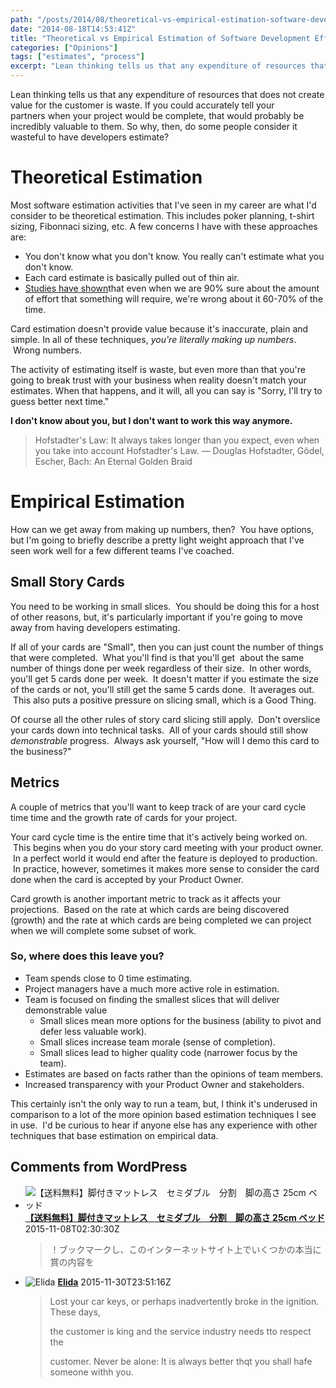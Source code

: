 ```yaml
---
path: "/posts/2014/08/theoretical-vs-empirical-estimation-software-development-effort/"
date: "2014-08-18T14:53:41Z"
title: "Theoretical vs Empirical Estimation of Software Development Effort"
categories: ["Opinions"]
tags: ["estimates", "process"]
excerpt: "Lean thinking tells us that any expenditure of resources that does not create value for the custome..."
---
```


Lean thinking tells us that any expenditure of resources that does not create value for the customer is waste. If you could accurately tell your partners when your project would be complete, that would probably be incredibly valuable to them. So why, then, do some people consider it wasteful to have developers estimate?

# Theoretical Estimation

Most software estimation activities that I've seen in my career are what I'd consider to be theoretical estimation. This includes poker planning, t-shirt sizing, Fibonnaci sizing, etc. A few concerns I have with these approaches are:

* You don't know what you don't know. You really can't estimate what you don't know.
* Each card estimate is basically pulled out of thin air.
* [Studies have shown](http://en.wikipedia.org/wiki/Software_development_effort_estimation "Software Development Estimation")that even when we are 90% sure about the amount of effort that something will require, we're wrong about it 60-70% of the time.

Card estimation doesn't provide value because it's inaccurate, plain and simple. In all of these techniques, _you're literally making up numbers_.  Wrong numbers.

The activity of estimating itself is waste, but even more than that you're going to break trust with your business when reality doesn't match your estimates. When that happens, and it will, all you can say is "Sorry, I'll try to guess better next time."

**I don't know about you, but I don't want to work this way anymore.**

> Hofstadter's Law: It always takes longer than you expect, even when you take into account Hofstadter's Law. — Douglas Hofstadter, Gödel, Escher, Bach: An Eternal Golden Braid

# Empirical Estimation

How can we get away from making up numbers, then?  You have options, but I'm going to briefly describe a pretty light weight approach that I've seen work well for a few different teams I've coached.

## Small Story Cards

You need to be working in small slices.  You should be doing this for a host of other reasons, but, it's particularly important if you're going to move away from having developers estimating.

If all of your cards are "Small", then you can just count the number of things that were completed.  What you'll find is that you'll get  about the same number of things done per week regardless of their size.  In other words, you'll get 5 cards done per week.  It doesn't matter if you estimate the size of the cards or not, you'll still get the same 5 cards done.  It averages out.  This also puts a positive pressure on slicing small, which is a Good Thing.

Of course all the other rules of story card slicing still apply.  Don't overslice your cards down into technical tasks.  All of your cards should still show _demonstrable_ progress.  Always ask yourself, "How will I demo this card to the business?"

## Metrics

A couple of metrics that you'll want to keep track of are your card cycle time time and the growth rate of cards for your project.

Your card cycle time is the entire time that it's actively being worked on.  This begins when you do your story card meeting with your product owner.  In a perfect world it would end after the feature is deployed to production.  In practice, however, sometimes it makes more sense to consider the card done when the card is accepted by your Product Owner.

Card growth is another important metric to track as it affects your projections.  Based on the rate at which cards are being discovered (growth) and the rate at which cards are being completed we can project when we will complete some subset of work.

### So, where does this leave you?

* Team spends close to 0 time estimating.
* Project managers have a much more active role in estimation.
* Team is focused on finding the smallest slices that will deliver demonstrable value
    * Small slices mean more options for the business (ability to pivot and defer less valuable work).
    * Small slices increase team morale (sense of completion).
    * Small slices lead to higher quality code (narrower focus by the team).
* Estimates are based on facts rather than the opinions of team members.
* Increased transparency with your Product Owner and stakeholders.

This certainly isn't the only way to run a team, but, I think it's underused in comparison to a lot of the more opinion based estimation techniques I see in use.  I'd be curious to hear if anyone else has any experience with other techniques that base estimation on empirical data.

## Comments from WordPress

* ![&#12304;&#36865;&#26009;&#28961;&#26009;&#12305;&#33050;&#20184;&#12365;&#12510;&#12483;&#12488;&#12524;&#12473;&#12288;&#12475;&#12511;&#12480;&#12502;&#12523;&#12288;&#20998;&#21106;&#12288;&#33050;&#12398;&#39640;&#12373; 25cm &#12505;&#12483;&#12489;](https://www.gravatar.com/avatar/70e90738b689bf880cbdec4e79c32d7b?d=identicon) **[&#12304;&#36865;&#26009;&#28961;&#26009;&#12305;&#33050;&#20184;&#12365;&#12510;&#12483;&#12488;&#12524;&#12473;&#12288;&#12475;&#12511;&#12480;&#12502;&#12523;&#12288;&#20998;&#21106;&#12288;&#33050;&#12398;&#39640;&#12373; 25cm &#12505;&#12483;&#12489;](http://www.siteconomics.ru/mlckeivg/604.html)** 2015-11-08T02:30:30Z
  > &#65281;&#12502;&#12483;&#12463;&#12510;&#12540;&#12463;&#12375;&#12289;&#12371;&#12398;&#12452;&#12531;&#12479;&#12540;&#12493;&#12483;&#12488;&#12469;&#12452;&#12488;&#19978;&#12391;&#12356;&#12367;&#12388;&#12363;&#12398;&#26412;&#24403;&#12395;&#36062;&#12398;&#20869;&#23481;&#12434;
* ![Elida](https://www.gravatar.com/avatar/4a98183938960547794e29b8fd56ac42?d=identicon) **[Elida](http://rochesternylocksmith.s3-website-us-east-1.amazonaws.com)** 2015-11-30T23:51:16Z
  > Lost your car keys, or perhaps inadvertently broke in the ignition. These days,  > 
  > the customer is king and the service industry needs tto respect the   > 
  > customer. Never be alone: It is always better thqt you shall hafe someone withh you.

